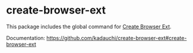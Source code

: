 # create-browser-ext

This package includes the global command for [Create Browser Ext](https://github.com/kadauchi/create-browser-ext).

Documentation: https://github.com/kadauchi/create-browser-ext#create-browser-ext
